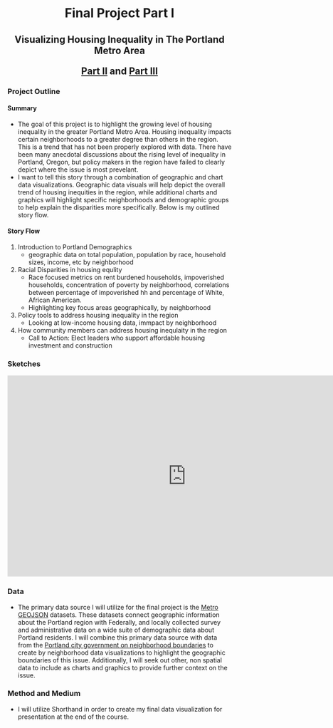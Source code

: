 <h1 align="center">
  
Final Project Part I
  
</h1>

<h2 align="center">
  
Visualizing Housing Inequality in The Portland Metro Area <br>

<a href="https://adriencrowe.github.io/Data-Visualization-Portfolio/final_part_ii.html">Part II</a> and <a href="https://adriencrowe.github.io/Data-Visualization-Portfolio/final_part_iii.html">Part III</a>
  
</h2>

### Project Outline

#### Summary
   - The goal of this project is to highlight the growing level of housing inequality in the greater Portland Metro Area. Housing inequality impacts certain neighborhoods to a greater degree than others in the region. This is a trend that has not been properly explored with data. There have been many anecdotal discussions about the rising level of inequality in Portland, Oregon, but policy makers in the region have failed to clearly depict where the issue is most prevelant.
   - I want to tell this story through a combination of geographic and chart data visualizations. Geographic data visuals will help depict the overall trend of housing inequities in the region, while additional charts and graphics will highlight specific neighborhoods and demographic groups to help explain the disparities more specifically. Below is my outlined story flow.

#### Story Flow
1. Introduction to Portland Demographics
    - geographic data on total population, population by race, household sizes, income, etc by neighborhood
2. Racial Disparities in housing equlity
    - Race focused metrics on rent burdened households, impoverished households, concentration of poverty by neighborhood, correlations between percentage of impoverished hh and percentage of White, African American.
    - Highlighting key focus areas geographically, by neighborhood
3. Policy tools to address housing inequality in the region
    - Looking at low-income housing data, immpact by neighborhood
4. How community members can address housing inequlaity in the region
    - Call to Action: Elect leaders who support affordable housing investment and construction

### Sketches
<iframe style="border: 1px solid rgba(0, 0, 0, 0.1);" width="800" height="450" src="https://www.figma.com/embed?embed_host=share&url=https%3A%2F%2Fwww.figma.com%2Ffile%2F9ezdFn97yKDf59G1oJ3wbX%2FStoryboard%3Fnode-id%3D0%253A1%26t%3DjNULjV3radU049Zj-1" allowfullscreen></iframe>

### Data
   - The primary data source I will utilize for the final project is the [Metro GEOJSON](https://gis.oregonmetro.gov/rlis-metadata/#/summaries) datasets. These datasets connect geographic information about the Portland region with Federally, and locally collected survey and administrative data on a wide suite of demographic data about Portland residents. I will combine this primary data source with data from the [Portland city government on neighborhood boundaries](https://gis-pdx.opendata.arcgis.com/datasets/1ef75e34b8504ab9b14bef0c26cade2c/explore?location=45.542626%2C-122.667150%2C11.90) to create by neighborhood data visualizations to highlight the geographic boundaries of this issue. Additionally, I will seek out other, non spatial data to include as charts and graphics to provide further context on the issue.


### Method and Medium
   - I will utilize Shorthand in order to create my final data visualization for presentation at the end of the course.

